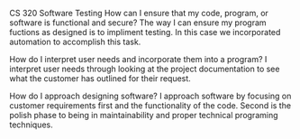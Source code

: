 CS 320 Software Testing
How can I ensure that my code, program, or software is functional and secure?
The way I can ensure my program fuctions as designed is to impliment testing. In this case we incorporated automation to accomplish this task.

How do I interpret user needs and incorporate them into a program?
I interpret user needs through looking at the project documentation to see what the customer has outlined for their request. 

How do I approach designing software?
I approach software by focusing on customer requirements first and the functionality of the code. Second is the polish phase to being in maintainability and proper technical programing techniques. 
